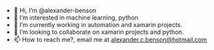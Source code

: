 - 👋 Hi, I’m @alexander-benson
- 👀 I’m interested in machine learning, python
- 🌱 I’m currently working in automation and xamarin projects.
- 💞️ I’m looking to collaborate on xamarin projects and python.
- 📫 How to reach me?, email me at alexander.c.benson@hotmail.com

<!---
alexander-benson/alexander-benson is a ✨ special ✨ repository because its `README.md` (this file) appears on your GitHub profile.
You can click the Preview link to take a look at your changes.
--->
